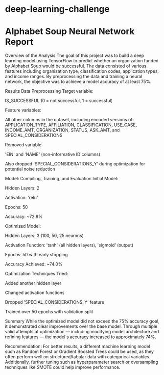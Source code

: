 # deep-learning-challenge
# Alphabet Soup Neural Network Report
 
 Overview of the Analysis
The goal of this project was to build a deep learning model using TensorFlow to predict whether an organization funded by Alphabet Soup would be successful. The data consisted of various features including organization type, classification codes, application types, and income ranges. By preprocessing the data and training a neural network, the objective was to achieve a model accuracy of at least 75%.

 Results
Data Preprocessing
Target variable:

IS_SUCCESSFUL (0 = not successful, 1 = successful)

Feature variables:

All other columns in the dataset, including encoded versions of:
APPLICATION_TYPE, AFFILIATION, CLASSIFICATION, USE_CASE, INCOME_AMT, ORGANIZATION, STATUS, ASK_AMT, and SPECIAL_CONSIDERATIONS

Removed variable:

'EIN' and 'NAME' (non-informative ID columns)

Also dropped 'SPECIAL_CONSIDERATIONS_Y' during optimization for potential noise reduction

Model: Compiling, Training, and Evaluation
Initial Model:

Hidden Layers: 2

Activation: 'relu'

Epochs: 50

Accuracy: ~72.8%

Optimized Model:

Hidden Layers: 3 (100, 50, 25 neurons)

Activation Function: 'tanh' (all hidden layers), 'sigmoid' (output)

Epochs: 50 with early stopping

Accuracy Achieved: ~74.0%

Optimization Techniques Tried:

Added another hidden layer

Changed activation functions

Dropped 'SPECIAL_CONSIDERATIONS_Y' feature

Trained over 50 epochs with validation split

 Summary
While the optimized model did not exceed the 75% accuracy goal, it demonstrated clear improvements over the base model. Through multiple valid attempts at optimization — including modifying model architecture and refining features — the model's accuracy increased to approximately 74%.

Recommendation:
For better results, a different machine learning model such as Random Forest or Gradient Boosted Trees could be used, as they often perform well on structured/tabular data with categorical variables. Additionally, further tuning such as hyperparameter search or oversampling techniques like SMOTE could help improve performance.